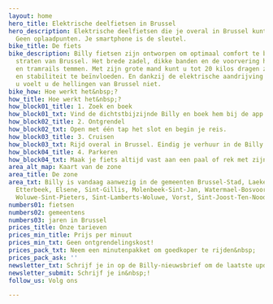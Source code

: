 ```yaml
---
layout: home
hero_title: Elektrische deelfietsen in Brussel
hero_description: Elektrische deelfietsen die je overal in Brussel kunt nemen en achterlaten.
  Geen oplaadpunten. Je smartphone is de sleutel.
bike_title: De fiets
bike_description: Billy fietsen zijn ontworpen om optimaal comfort te bieden in de
  straten van Brussel. Het brede zadel, dikke banden en de voorvering helpen kasseien
  en tramrails temmen. Met zijn grote mand kunt u tot 20 kilos dragen zonder de richting
  en stabiliteit te beïnvloeden. En dankzij de elektrische aandrijving tot 25 km /
  u voelt u de hellingen van Brussel niet.
bike_how: Hoe werkt het&nbsp;?
how_title: Hoe werkt het&nbsp;?
how_block01_title: 1. Zoek en boek
how_block01_txt: Vind de dichtstbijzijnde Billy en boek hem bij de app.
how_block02_title: 2. Ontgrendel
how_block02_txt: Open met één tap het slot en begin je reis.
how_block03_title: 3. Cruisen
how_block03_txt: Rijd overal in Brussel. Eindig je verhuur in de Billy Zone.
how_block04_title: 4. Parkeren
how_block04_txt: Maak je fiets altijd vast aan een paal of rek met zijn ketting.
area_alt_map: Kaart van de zone
area_title: De zone
area_txt: Billy is vandaag aanwezig in de gemeenten Brussel-Stad, Laeken, Schaerbeek,
  Etterbeek, Elsene, Sint-Gillis, Molenbeek-Sint-Jan, Watermael-Bosvoorde, Ouderghem,
  Woluwe-Sint-Pieters, Sint-Lamberts-Woluwe, Vorst, Sint-Joost-Ten-Noode en Ukkel.
numbers01: fietsen
numbers02: gemeentens
numbers03: jaren in Brussel
prices_title: Onze tarieven
prices_min_title: Prijs per minuut
prices_min_txt: Geen ontgrendelingskost!
prices_pack_txt: Neem een ​​minutenpakket om goedkoper te rijden&nbsp;  !
prices_pack_ask: ''
newsletter_txt: Schrijf je in op de Billy-nieuwsbrief om de laatste updates te ontvangen&nbsp;!
newsletter_submit: Schrijf je in&nbsp;!
follow_us: Volg ons

---
```

